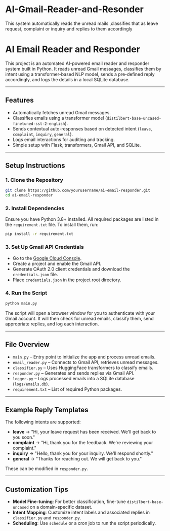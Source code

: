 # AI-Gmail-Reader-and-Resonder
This system automatically reads the unread mails ,classifies that as leave request, complaint or inquiry and replies to them accordingly
# AI Email Reader and Responder

This project is an automated AI-powered email reader and responder system built in Python. It reads unread Gmail messages, classifies them by intent using a transformer-based NLP model, sends a pre-defined reply accordingly, and logs the details in a local SQLite database.

---

## Features

* Automatically fetches unread Gmail messages.
* Classifies emails using a transformer model (`distilbert-base-uncased-finetuned-sst-2-english`).
* Sends contextual auto-responses based on detected intent (`leave`, `complaint`, `inquiry`, `general`).
* Logs email interactions for auditing and tracking.
* Simple setup with Flask, transformers, Gmail API, and SQLite.

---

## Setup Instructions

### 1. Clone the Repository

```bash
git clone https://github.com/yourusername/ai-email-responder.git
cd ai-email-responder
```

### 2. Install Dependencies

Ensure you have Python 3.8+ installed. All required packages are listed in the `requirement.txt` file. To install them, run:

```bash
pip install -r requirement.txt
```

### 3. Set Up Gmail API Credentials

* Go to the [Google Cloud Console](https://console.cloud.google.com/).
* Create a project and enable the Gmail API.
* Generate OAuth 2.0 client credentials and download the `credentials.json` file.
* Place `credentials.json` in the project root directory.

### 4. Run the Script

```bash
python main.py
```

The script will open a browser window for you to authenticate with your Gmail account. It will then check for unread emails, classify them, send appropriate replies, and log each interaction.

---

## File Overview

* `main.py` – Entry point to initialize the app and process unread emails.
* `email_reader.py` – Connects to Gmail API, retrieves unread messages.
* `classifier.py` – Uses HuggingFace transformers to classify emails.
* `responder.py` – Generates and sends replies via Gmail API.
* `logger.py` – Logs processed emails into a SQLite database (`logs/emails.db`).
* `requirement.txt` – List of required Python packages.

---

## Example Reply Templates

The following intents are supported:

* **leave** → "Hi, your leave request has been received. We'll get back to you soon."
* **complaint** → "Hi, thank you for the feedback. We're reviewing your complaint."
* **inquiry** → "Hello, thank you for your inquiry. We'll respond shortly."
* **general** → "Thanks for reaching out. We will get back to you."

These can be modified in `responder.py`.

---

## Customization Tips

* **Model Fine-tuning**: For better classification, fine-tune `distilbert-base-uncased` on a domain-specific dataset.
* **Intent Mapping**: Customize intent labels and associated replies in `classifier.py` and `responder.py`.
* **Scheduling**: Use `schedule` or a cron job to run the script periodically.

